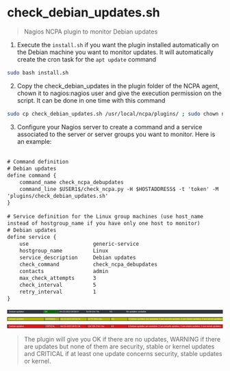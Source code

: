 # check_debian_updates.sh
> Nagios NCPA plugin to monitor Debian updates

1. Execute the `install.sh` if you want the plugin installed automatically on the Debian machine you want to monitor updates. It will automatically create the cron task for the `apt update` command
```bash
sudo bash install.sh
```
2. Copy the check_debian_updates in the plugin folder of the NCPA agent, chown it to nagios:nagios user and give the execution permission on the script. It can be done in one time with this command
```bash
sudo cp check_debian_updates.sh /usr/local/ncpa/plugins/ ; sudo chown nagios:nagios /usr/local/ncpa/plugins/check_debian_updates.sh ; sudo chmod +x /usr/local/ncpa/plugins/check_debian_updates.sh
```
3. Configure your Nagios server to create a command and a service associated to the server or server groups you want to monitor. Here is an example:
```shell

# Command definition
# Debian updates
define command {
    command_name check_ncpa_debupdates
    command_line $USER1$/check_ncpa.py -H $HOSTADDRESS$ -t 'token' -M 'plugins/check_debian_updates.sh'
}

# Service definition for the Linux group machines (use host_name instead of hostgroup_name if you have only one host to monitor)
# Debian updates
define service {
    use                     generic-service
    hostgroup_name          Linux
    service_description     Debian updates
    check_command           check_ncpa_debupdates
    contacts                admin
    max_check_attempts      3
    check_interval          5
    retry_interval          1
}
```
![alt text](https://github.com/John4887/check_debian_updates/blob/main/check_debian_updates_OK.png)
![alt text](https://github.com/John4887/check_debian_updates/blob/main/check_debian_updates_WARNING.png)
![alt text](https://github.com/John4887/check_debian_updates/blob/main/check_debian_updates_CRITICAL.png)

> The plugin will give you OK if there are no updates, WARNING if there are updates but none of them are security, stable or kernel updates and CRITICAL if at least one update concerns security, stable updates or kernel.

